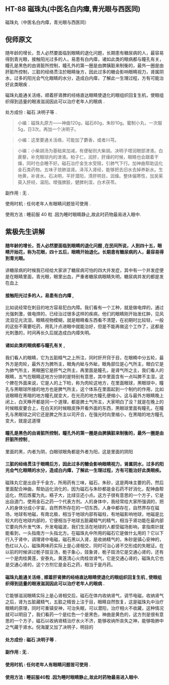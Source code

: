 ## HT-88 磁珠丸(中医名白内瘴,青光眼与西医同)

磁珠丸（中医名白内瘴，青光眼与西医同）

## 倪师原文

随年龄的增长，吾人必然要面临到眼睛的退化问题，长期患有糖尿病的人，最容易得到青光眼，接触阳光过多的人，易患有白内瘴，诸如此类的眼病都与瞳孔有关，瞳孔是黑色的由肾脏所控制，瞳孔外的第一圈是由脾胰脏来制衡的，最外一圈是由肝脏所控制，三脏的经络贯注於眼睛後方，因此过多的糖会影响眼睛视力，肾属阴水，过多的阳光会气化眼睛的水分，造成白内瘴，了解此一生理过程，方有可能治好此类眼疾 .

磁珠丸能通关活络，顺着肝肾脾的经络直达眼睛使退化的眼组织回复生机，使眼组织得到适量的眼液滋润因此可以治疗老年人的眼病 .

处方成份 : 磁石 决明子等 .

> 小编：磁珠丸原方——神曲120g，磁石60g，朱砂10g。蜜制小丸，一次服5g，日3次。再加一个决明子。

> 小编：这里要通关活络，可能加了麝香，或者川芎。

> 小编：小柴胡汤为基础来加减，有便秘则大柴胡。决明子增润眼部津液。白蒺藜，补充眼球内的津液。柏子仁，润肝，肝燥的时候，眼睛也会跟着干燥，同时也会睡不好。磁石治疗金生水受阻，引肺气下行。加神曲帮助运化金石类药物。五味子敛肺滋肾。泽泻入肾经，能够把去旧水去掉养新水。生地黄，补肾水。石决明，平肝潜阳，清肝明目，润燥。整体偏寒性，加吴茱萸入肝经，温阳。增强脾脏，健脾利湿，白术茯苓。

副作用 : 无 .

使用时机 : 任何老年人有眼睛问题皆可使用 .

使用方法 : 睡前服 40 粒 .因为睡时眼睛静止,故此时药物最易进入眼中.

## 紫极先生讲解

#### 随年龄的增长，吾人必然要面临到眼睛的退化问题 ,在民间所说，人到四十五，眼睛开始花，称为花眼，四十五后，眼睛开始退化。长期患有糖尿病的人，最容易得到青光眼。

讲糖尿病的时候我已经给大家讲了糖尿病可怕的四大并发症，其中有一个并发症便是在眼睛里面，青光眼，眼里出血，严重者糖尿病眼睛失明，糖尿病并发的都是发在血上

#### 接触阳光过多的人，易患有白内瘴 ,

比如说经常在刺目的地方容易犯白内障。我们看有一个工种，就是做电焊的，通过光强刺激，做电焊的，已经治过很多这样的疾病，他们的眼睛刚开始发红肿，见风流泪见光流泪，眼睛视物模糊，就是眼睛看东西看不清楚，在初期时比较轻，一般的这些不需要吃药，用乳汁点进眼中就能治好，但是不能再做这个工作了，这都是光刺激的，时间再长久后就造成白内瘴失明。

#### 诸如此类的眼病都与瞳孔有关 ,

我们看人的眼睛，它为五脏精气之上所注，同时肝开窍于目，在眼睛中分五轮，最外方是肉轮，最外方为脾所主，眼角内眦与外眦，眼角部位是心气所主，眼白它是为肺气所主，黑眼圈它是肝气之所主，再里面是瞳孔，是肾气所之主，我们看人的眼睛，五气在眼睛这地方分排的是特别有意思，其中里面含有一点叫脾不主湿，这个脾在外面来说，它是人的上下睑，称为肉轮这地方，在里面眼球，黑眼球中，瞳孔与黑眼球所接的地方也是脾气所主，这个体系在里面起到一个制约的作用，比如说眼睛在黑暗的地方瞳孔就变大，在光亮的地方瞳孔便缩小，这与最外方眼睛晚上闭上，白天睁开都是同一个道理，都是脾土气所主，大家明白了没？就是在晚上的时候眼皮要合上，在白天的时候眼皮挣开看外面的东西，黑眼球里面有瞳孔，在瞳孔与黑眼球之间它还是脾之所主以司开合，在强光时向里缩小，在黑暗的地方瞳孔变大，就是这道理

#### 瞳孔是黑色的由肾脏所控制，瞳孔外的第一圈是由脾胰脏来制衡的，最外一圈是由肝脏所控制 ,

里面的黑，内者为阴，白眼球眼角都是外者为阳，这是里面的阴阳

#### 三脏的经络贯注于眼睛后方，因此过多的糖会影响眼睛视力，肾属阴水，过多的阳光会气化眼睛的水分，造成白内瘴，了解此一生理过程，方有可能治好此类眼疾。

磁珠丸它是出自于千金方，所用药有三味，磁石，朱砂，这是两味主要的药，然后里面配合神曲，帮助运化消化的，因为磁石与朱砂都是金石药不好消化，配神曲帮运化，然后炼蜜为丸，梧子大，比绿豆还小点。这方子很有意思的一个方子，它是出自道门，使用金石之药一个代表方剂。人的身体中，我经常给大家所强调的，把人的身体分成小宇宙，自然界所存在的一切东西，人身中都存在，自然界存在磁场，地球有地磁，有南北极，相当于地球内部有磁柱，有地磁影响地球，地磁是比较大的在地球内部的，它便相当于地球五脏藏精气的精气，相当于肾功能在最内部它要向外升发气体，升发电磁波，我们生活在地球的人都受磁场影响，拿指南针就能看到，一头指南方一头指北方。在磁珠丸中所用的磁石它是做什幺用的？它以下行入于肾中，调理肾中电磁，磁石黑以入肾，是收纳精气的，朱砂是镇心安神的，色红以入心，磁珠两味药实际上是心肾相交，同时可治心肾不交形成的失眠证。在以前的时候讲过栀子豉豆汤，栀子象心，豉象肾，栀子豉汤它是交通心肾的，还有一个是肉桂黄莲，安泰丸，黄莲清心火肉桂敛肾气，它是交通心肾的，磁珠丸它也是交通心肾的，这个方剂它是金石之药，相当于是丹药。

#### 磁珠丸能通关活络 , 顺着肝肾脾的经络直达眼睛使退化的眼组织回复生机 , 使眼组织得到适量的眼液滋润因此可以治疗老年人的眼病 .

它能够滋润眼睛实际上是心肾相交后，磁石在体内收纳肾气，调节电磁，收纳肾气之后，肾为五脏藏精气，五脏之精皆上注于目，眼睛自然恢复，这是磁珠丸中治疗眼睛的原理，同时可重镇安神，可治失眠，可以潜阳，治疗相火不收藏，这种情况就可以明目了，我们看药一个是红色一个是黑色，神曲是黄色的，这方剂是很有意思的一个方子，磁石以收纳肾精治疗水火不济，能够收纳所丧失之神，能够吸肺中之气藏于肾水。倪海厦又加了决明子，明目的

#### 处方成份 : 磁石 决明子等 .

#### 副作用 : 无 .

#### 使用时机 : 任何老年人有眼睛问题皆可使用 .

#### 使用方法 : 睡前服40粒 .因为睡时眼睛静止,故此时药物最易进入眼中.

